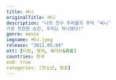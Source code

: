 ```yaml
---
title: 써니
originalTitle: 써니
description: "나의 친구 우리들의 추억 ‘써니’
가장 찬란한 순간, 우리는 하나였다!"
genre: movie
imgname: 써니.jpeg
release: "2011.05.04"
ott: [티빙, 왓챠, 웨이브&유료]
countries: 한국
end: true
categories: [청소년, 청춘]
---
```

